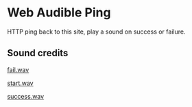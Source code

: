 # Web Audible Ping

HTTP ping back to this site, play a sound on success or failure.

## Sound credits

[fail.wav](https://freesound.org/people/CGEffex/sounds/86986/)

[start.wav](https://freesound.org/people/CS279/sounds/200469/)

[success.wav](https://freesound.org/people/rhodesmas/sounds/322897/)

